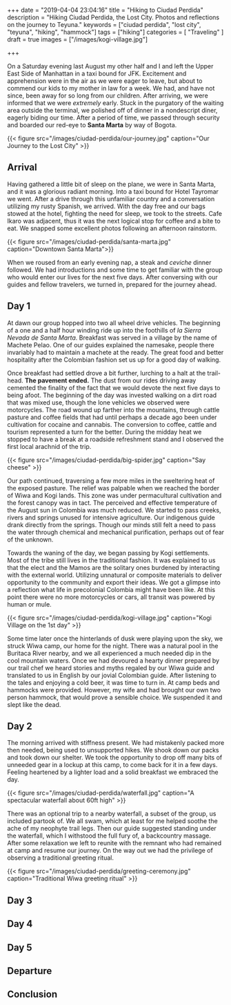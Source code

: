 +++
date = "2019-04-04 23:04:16"
title = "Hiking to Ciudad Perdida"
description = "Hiking Ciudad Perdida, the Lost City. Photos and reflections on the journey to Teyuna."
keywords = ["ciudad perdida", "lost city", "teyuna", "hiking", "hammock"]
tags = ["hiking"]
categories = [
    "Traveling"
]
draft = true
images = ["/images/kogi-village.jpg"]

+++

On a Saturday evening last August my other half and I and left the Upper East Side of Manhattan in a taxi bound for JFK. Excitement and apprehension were in the air as we were eager to leave, but about to commend our kids to my mother in law for a week. We had, and have not since, been away for so long from our children. After arriving, we were informed that we were *extremely* early. Stuck in the purgatory of the waiting area outside the terminal, we polished off of dinner in a nondescript diner, eagerly biding our time. After a period of time, we passed through security and boarded our red-eye to **Santa Marta** by way of Bogota.

{{< figure src="/images/ciudad-perdida/our-journey.jpg" caption="Our Journey to the Lost City" >}}

## Arrival

Having gathered a little bit of sleep on the plane, we were in Santa Marta, and it was a glorious radiant morning. Into a taxi bound for Hotel Tayromar we went.  After a drive through this unfamiliar country and a conversation utilizing my rusty Spanish, we arrived. With the day free and our bags stowed at the hotel, fighting the need for sleep, we took to the streets. Cafe Ikaro was adjacent, thus it was the next logical stop for coffee and a bite to eat. We snapped some excellent photos following an afternoon rainstorm.

{{< figure src="/images/ciudad-perdida/santa-marta.jpg" caption="Downtown Santa Marta">}}

When we roused from an early evening nap, a steak and _ceviche_ dinner followed. We had introductions and some time to get familiar with the group who would enter our lives for the next five days. After conversing with our guides and fellow travelers, we turned in, prepared for the journey ahead.

## Day 1

At dawn our group hopped into two all wheel drive vehicles. The beginning of a one and a half hour winding ride up into the foothills of *la Sierra Nevada de Santa Marta*. Breakfast was served in a village by the name of Machete Pelao. One of our guides explained the namesake, people there invariably had to maintain a machete at the ready. The great food and better hospitality after the Colombian fashion set us up for a good day of walking.

Once breakfast had settled drove a bit further, lurching to a halt at the trail-head. **The pavement ended.** The dust from our rides driving away cemented the finality of the fact that we would devote the next five days to being afoot. The beginning of the day was invested walking on a dirt road that was mixed use, though the lone vehicles we observed were motorcycles. The road wound up farther into the mountains, through cattle pasture and coffee fields that had until perhaps a decade ago been under cultivation for cocaine and cannabis. The conversion to coffee, cattle and tourism represented a turn for the better. During the midday heat we stopped to have a break at a roadside refreshment stand and I observed the first local arachnid of the trip.

{{< figure src="/images/ciudad-perdida/big-spider.jpg" caption="Say cheese" >}}

Our path continued, traversing a few more miles in the sweltering heat of the exposed pasture. The relief was palpable when we reached the border of Wiwa and Kogi lands. This zone was under permacultural cultivation and the forest canopy was in tact. The perceived and effective temperature of the August sun in Colombia was much reduced. We started to pass creeks, rivers and springs unused for intensive agriculture. Our indigenous guide drank directly from the springs. Though our minds still felt a need to pass the water through chemical and mechanical purification, perhaps out of fear of the unknown.

Towards the waning of the day, we began passing by Kogi settlements. Most of the tribe still lives in the traditional fashion. It was explained to us that the elect and the Mamos are the solitary ones burdened by interacting with the external world. Utilizing unnatural or composite materials to deliver opportunity to the community and export their ideas. We got a glimpse into a reflection what life in precolonial Colombia might have been like. At this point there were no more motorcycles or cars, all transit was powered by human or mule.

{{< figure src="/images/ciudad-perdida/kogi-village.jpg" caption="Kogi Village on the 1st day" >}}

Some time later once the hinterlands of dusk were playing upon the sky, we struck Wiwa camp, our home for the night. There was a natural pool in the Buritaca River nearby, and we all experienced a much needed dip in the cool mountain waters. Once we had devoured a hearty dinner prepared by our trail chef we heard stories and myths regaled by our Wiwa guide and translated to us in English by our jovial Colombian guide. After listening to the tales and enjoying a cold beer, it was time to turn in. At camp beds and hammocks were provided. However, my wife and had brought our own two person hammock, that would prove a sensible choice. We suspended it and slept like the dead.

## Day 2

The morning arrived with stiffness present. We had mistakenly packed more then needed, being used to unsupported hikes. We shook down our packs and took down our shelter. We took the opportunity to drop off many bits of unneeded gear in a lockup at this camp, to come back for it in a few days. Feeling heartened by a lighter load and a solid breakfast we embraced the day.

{{< figure src="/images/ciudad-perdida/waterfall.jpg" caption="A spectacular waterfall about 60ft high" >}}

There was an optional trip to a nearby waterfall, a subset of the group, us included partook of.  We all swam, which at least for me helped soothe the ache of my neophyte trail legs. Then our guide suggested standing under the waterfall, which I withstood the full fury of, a backcountry massage. After some relaxation we left to reunite with the remnant who had remained at camp and resume our journey. On the way out we had the privilege of observing a traditional greeting ritual.

{{< figure src="/images/ciudad-perdida/greeting-ceremony.jpg" caption="Traditional Wiwa greeting ritual" >}}

## Day 3

## Day 4

## Day 5

## Departure

## Conclusion

